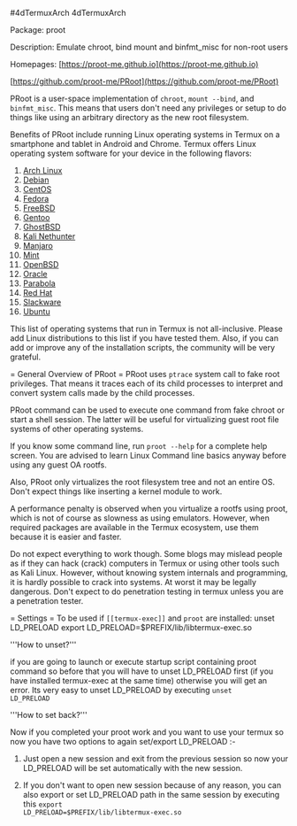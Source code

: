 #4dTermuxArch
4dTermuxArch

Package: proot 

Description: Emulate chroot, bind mount and binfmt_misc for non-root users 

Homepages: [https://proot-me.github.io](https://proot-me.github.io)

[https://github.com/proot-me/PRoot](https://github.com/proot-me/PRoot)


PRoot is a user-space implementation of <code>chroot</code>, <code>mount --bind</code>, and <code>binfmt_misc</code>. This means that users don't need any privileges or setup to do things like using an arbitrary directory as the new root filesystem.


Benefits of PRoot include running Linux operating systems in Termux on a smartphone and tablet in Android and Chrome. Termux offers Linux operating system software for your device in the following flavors:


1. [Arch Linux](https://termuxarch.github.io/docsTermuxArch/)
2. [Debian](https://people.debian.org/~wookey/bootstrap.html)
2. [CentOS](https://www.centos.org/download/)
2. [Fedora](https://wiki.termux.com/wiki/Fedora)
2. [FreeBSD](https://www.freebsd.org/where.html)
2. [Gentoo](https://www.gentoo.org/downloads/)
2. [GhostBSD](http://www.ghostbsd.org/download)
2. [Kali Nethunter](https://wiki.termux.com/wiki/Kali_Nethunter)
2. [Manjaro](https://manjaro.org/get-manjaro/)
2. [Mint](https://linuxmint.com/download.php)
2. [OpenBSD](https://www.openbsd.org/ftp.html)
2. [Oracle](http://www.oracle.com/technetwork/server-storage/linux/downloads/default-150441.html)
2. [Parabola](https://wiki.parabola.nu/Main_Page)
2. [Red Hat](https://access.redhat.com/downloads/)
2. [Slackware](https://wiki.termux.com/wiki/Slackware)
2. [Ubuntu](https://people.debian.org/~wookey/bootstrap.html)


This list of operating systems that run in Termux is not all-inclusive. Please add Linux distributions to this list if you have tested them. Also, if you can add or improve any of the installation scripts, the community will be very grateful.

= General Overview of PRoot =
PRoot uses `ptrace` system call to fake root privileges. That means it traces each of its child processes to interpret and convert system calls made by the child processes.


PRoot command can be used to execute one command from fake chroot or start a shell session. The latter will be useful for virtualizing guest root file systems of other operating systems.


If you know some command line, run <code>proot --help</code> for a complete help screen. You are advised to learn Linux Command line basics anyway before using any guest OA rootfs.


Also, PRoot only virtualizes the root filesystem tree and not an entire OS. Don't expect things like inserting a kernel module to work.


A performance penalty is observed when you virtualize a rootfs using proot, which is not of course as slowness as using emulators. However, when required packages are available in the Termux ecosystem, use them because it is easier and faster.


Do not expect everything to work though. Some blogs may mislead people as if they can hack (crack) computers in Termux or using other tools such as Kali Linux. However, without knowing system internals and programming, it is hardly possible to crack into systems. At worst it may be legally dangerous. Don't expect to do penetration testing in termux unless you are a penetration tester.


= Settings =
To be used if <code>[[termux-exec]]</code> and <code>proot</code> are installed:
   unset LD_PRELOAD
   export LD_PRELOAD=$PREFIX/lib/libtermux-exec.so


'''How to unset?'''


if you are going to launch or execute startup script containing proot command so before that you will have to unset LD_PRELOAD first (if you have installed termux-exec at the same time) otherwise you will get an error. Its very easy to unset LD_PRELOAD by executing <code>unset LD_PRELOAD</code>


'''How to set back?'''


Now if you completed your proot work and you want to use your termux so now you have two options to again set/export LD_PRELOAD :-

1) Just open a new session and exit from the previous session so now your LD_PRELOAD will be set automatically with the new session.

2) If you don't want to open new session because of any reason, you can also export or set LD_PRELOAD path in the same session by executing this <code>export LD_PRELOAD=$PREFIX/lib/libtermux-exec.so</code>
<!-- README.md OEF-->


